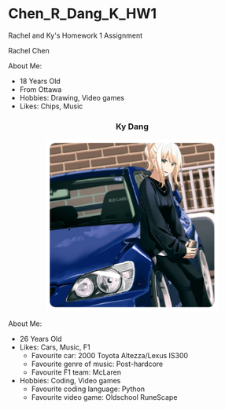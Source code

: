 # Chen_R_Dang_K_HW1
Rachel and Ky's Homework 1 Assignment

Rachel Chen

About Me:
- 18 Years Old
- From Ottawa
- Hobbies: Drawing, Video games
- Likes: Chips, Music

<h3 align="center">
     Ky Dang
</h3>
<p align="center"> 
    <img src= ./images/altezza.png alt="cool image I like" width="350" height="350"/> 
</p>


About Me:
- 26 Years Old
- Likes: Cars, Music, F1
    - Favourite car: 2000 Toyota Altezza/Lexus IS300
    - Favourite genre of music: Post-hardcore
    - Favourite F1 team: McLaren
- Hobbies: Coding, Video games
    - Favourite coding language: Python
    - Favourite video game: Oldschool RuneScape
